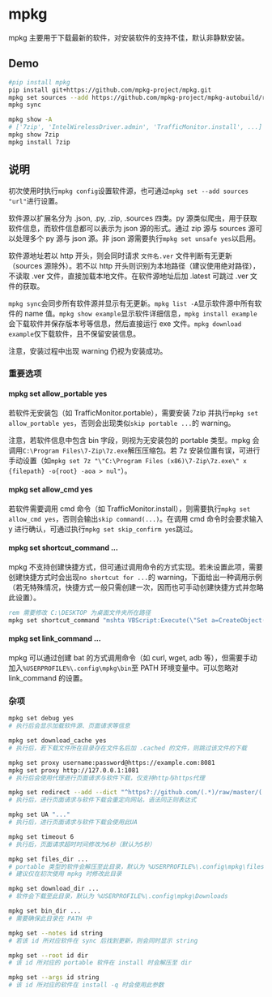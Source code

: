 # mpkg

mpkg 主要用于下载最新的软件，对安装软件的支持不佳，默认非静默安装。

## Demo

```bash
#pip install mpkg
pip install git+https://github.com/mpkg-project/mpkg.git
mpkg set sources --add https://github.com/mpkg-project/mpkg-autobuild/releases/download/AutoBuild/main.json.latest
mpkg sync

mpkg show -A
# ['7zip', 'IntelWirelessDriver.admin', 'TrafficMonitor.install', ...]
mpkg show 7zip
mpkg install 7zip
```

## 说明

初次使用时执行`mpkg config`设置软件源，也可通过`mpkg set --add sources "url"`进行设置。

软件源以扩展名分为 .json, .py, .zip, .sources 四类。py 源类似爬虫，用于获取软件信息，而软件信息都可以表示为 json 源的形式。通过 zip 源与 sources 源可以处理多个 py 源与 json 源。非 json 源需要执行`mpkg set unsafe yes`以启用。

软件源地址若以 http 开头，则会同时请求 `文件名.ver` 文件判断有无更新（sources 源除外）。若不以 http 开头则识别为本地路径（建议使用绝对路径），不读取 .ver 文件，直接加载本地文件。在软件源地址后加 .latest 可跳过 .ver 文件的获取。

`mpkg sync`会同步所有软件源并显示有无更新。`mpkg list -A`显示软件源中所有软件的 name 值。`mpkg show example`显示软件详细信息，`mpkg install example`会下载软件并保存版本号等信息，然后直接运行 exe 文件。`mpkg download example`仅下载软件，且不保留安装信息。

注意，安装过程中出现 warning 仍视为安装成功。

### 重要选项

#### mpkg set allow_portable yes

若软件无安装包（如 TrafficMonitor.portable），需要安装 7zip 并执行`mpkg set allow_portable yes`，否则会出现类似`skip portable ...`的 warning。

注意，若软件信息中包含 bin 字段，则视为无安装包的 portable 类型。mpkg 会调用`C:\Program Files\7-Zip\7z.exe`解压压缩包。若 7z 安装位置有误，可进行手动设置（如`mpkg set 7z "\"C:\Program Files (x86)\7-Zip\7z.exe\" x {filepath} -o{root} -aoa > nul"`）。

#### mpkg set allow_cmd yes

若软件需要调用 cmd 命令（如 TrafficMonitor.install），则需要执行`mpkg set allow_cmd yes`，否则会输出`skip command(...)`。在调用 cmd 命令时会要求输入 y 进行确认，可通过执行`mpkg set skip_confirm yes`跳过。

#### mpkg set shortcut_command ...

mpkg 不支持创建快捷方式，但可通过调用命令的方式实现。若未设置此项，需要创建快捷方式时会出现`no shortcut for ...`的 warning，下面给出一种调用示例（若无特殊情况，快捷方式一般只需创建一次，因而也可手动创建快捷方式并忽略此设置）。

```cmd
rem 需要修改 C:\DESKTOP 为桌面文件夹所在路径
mpkg set shortcut_command "mshta VBScript:Execute(\"Set a=CreateObject(\"\"WScript.Shell\"\"):Set b=a.CreateShortcut(\"\"C:\DESKTOP\{name}.lnk\"\"):b.TargetPath=\"\"{target}\"\":b.Arguments =\"\"{args}\"\":b.WorkingDirectory=\"\"{root}\"\":b.Save:close\")"
```

#### mpkg set link_command ...

mpkg 可以通过创建 bat 的方式调用命令（如 curl, wget, adb 等），但需要手动加入`%USERPROFILE%\.config\mpkg\bin`至 PATH 环境变量中。可以忽略对 link_command 的设置。

### 杂项

```bash
mpkg set debug yes
# 执行后会显示加载软件源、页面请求等信息

mpkg set download_cache yes
# 执行后，若下载文件所在目录存在文件名后加 .cached 的文件，则跳过该文件的下载

mpkg set proxy username:password@https://example.com:8081
mpkg set proxy http://127.0.0.1:1081
# 执行后会使用代理进行页面请求与软件下载，仅支持http与https代理

mpkg set redirect --add --dict "^https?://github.com/(.*)/raw/master/(.*)" https://cdn.jsdelivr.net/gh/{0}@master/{1}
# 执行后，进行页面请求与软件下载会重定向网站，语法同正则表达式

mpkg set UA "..."
# 执行后，进行页面请求与软件下载会使用此UA

mpkg set timeout 6
# 执行后，页面请求超时时间修改为6秒（默认为5秒）

mpkg set files_dir ...
# portable 类型的软件会解压至此目录，默认为 %USERPROFILE%\.config\mpkg\files
# 建议仅在初次使用 mpkg 时修改此目录

mpkg set download_dir ...
# 软件会下载至此目录，默认为 %USERPROFILE%\.config\mpkg\Downloads

mpkg set bin_dir ...
# 需要确保此目录在 PATH 中

mpkg set --notes id string
# 若该 id 所对应软件在 sync 后找到更新，则会同时显示 string

mpkg set --root id dir
# 该 id 所对应的 portable 软件在 install 时会解压至 dir

mpkg set --args id string
# 该 id 所对应的软件在 install -q 时会使用此参数
```
